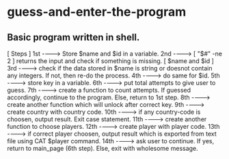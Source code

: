 # guess-and-enter-the-program
Basic program written in shell.
---------------------------------------------------------------------------------------------------------------------
[ Steps ]
1st ----> Store $name and $id in a variable.
2nd ----> [ "$#" -ne 2 ] returns the input and check if something is missing. [ $name and $id ] 
3rd ----> check if the data stored in $name is string or doesnot contain any integers. If not, then re-do the process.
4th ----> do same for $id.
5th ----> store key in a variable.
6th ----> put total attempts to give user to guess.
7th ----> create a function to count attempts. If guessed accordingly, continue to the program. Else, return to 1st step.
8th ----> create another function which will unlock after correct key.
9th ----> create country with country code. 
10th ----> if any country-code is choosen, output result. Exit case statement.
11th ----> create another function to choose players.
12th ----> create player with player code.
13th ----> if correct player choosen, output result which is exported from text file using CAT $player command.
14th ----> ask user to continue. If yes, return to main_page (6th step). Else, exit with wholesome message.

